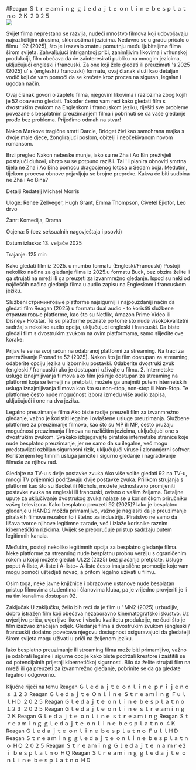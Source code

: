 #Reagan Ｓｔｒｅａｍｉｎｇ ｇｌｅｄａｊｔｅ ｏｎｌｉｎｅ ｂｅｓｐｌａｔｎｏ ２Ｋ ２０２５  
[![](https://i.imgur.com/qSNzIqt.png)](https://movie.rssnews.media/FPWVZCmF.php)  
  
Svijet filma neprestano se razvija, nudeći mnoštvo filmova koji udovoljavaju najrazličitijim ukusima, sklonostima i jezicima. Nedavno se u gradu pričalo o filmu ' 92 (2025), što je izazvalo znatnu pomutnju među ljubiteljima filma širom svijeta. Zahvaljujući intrigantnoj priči, zanimljivim likovima i vrhunskoj produkciji, film obećava da će zainteresirati publiku na mnogim jezicima, uključujući engleski i francuski. Za one koji žele gledati ili preuzimati 's 2025 (2025) u' s (engleski / francuski) formatu, ovaj članak služi kao detaljan vodič koji će vam pomoći da se krećete kroz proces na siguran, legalan i ugodan način.

Ovaj članak govori o zapletu filma, njegovim likovima i razlozima zbog kojih je 52 obavezno gledati. Također ćemo vam reći kako gledati film s dvostrukim zvukom na Engleskom i francuskom jeziku, riješiti sve probleme povezane s besplatnim preuzimanjem filma i pobrinuti se da vaše gledanje prođe bez problema. Prijeđimo odmah na stvar!

Nakon Markove tragične smrti Darcie, Bridget živi kao samohrana majka s dvoje male djece, žonglirajući poslom, obitelji i neočekivanom novom romansom.

Brzi pregled
Nakon nebeske munje, iako su ne Zha i Ao Bin preživjeli postajući duhovi, ubrzo su se potpuno razišli. Tai ' i planira obnoviti smrtna tijela ne Zha i Ao Bina pomoću dragocjenog lotosa u Sedam boja. Međutim, tijekom procesa obnove pojavljuju se brojne prepreke. Kakva će biti sudbina ne Zha i Ao Bina?

Detalji
Redatelj Michael Morris

Uloge: Renee Zellveger, Hugh Grant, Emma Thompson, Civetel Ejiofor, Leo drvo

Žanr: Komedija, Drama

Ocjena: 5 (bez seksualnih nagovještaja i psovki)

Datum izlaska: 13. veljače 2025

Trajanje: 125 min

Kako gledati film iz 2025. u mumbo formatu (Engleski/Francuski)
Postoji nekoliko načina za gledanje filma iz 2025.u formatu Buck, bez obzira želite li ga strujati na mreži ili ga preuzeti za izvanmrežno gledanje. Ispod su neki od najčešćih načina gledanja filma u audio zapisu na Engleskom i francuskom jeziku.

Službeni стриминговые platforme najsigurniji i najpouzdaniji način da gledati film Reagan (2025) u formatu dual audio - to koristiti službene стриминговые platforme, kao što su Netflix, Amazon Prime Video ili Disney+ Hotstar. Te su platforme poznate po tome što nude visokokvalitetni sadržaj s nekoliko audio opcija, uključujući engleski i francuski.
Da biste gledali film s dvostrukim zvukom na ovim platformama, samo slijedite ove korake:

Prijavite se na svoj račun na odabranoj platformi za streaming. Na traci za pretraživanje Pronađite 52 (2025). Nakon što je film dostupan za streaming, odaberite opciju jezika u izborniku postavki. Odaberite dvostruki zvuk (engleski / francuski) ako je dostupan i uživajte u filmu. 2. Internetske usluge iznajmljivanja filmova ako film još nije dostupan za streaming na platformi koja se temelji na pretplati, možete ga unajmiti putem internetskih usluga iznajmljivanja filmova kao što su non-stop, non-stop ili Non-Stop. Te platforme često nude mogućnost izbora između više audio zapisa, uključujući i one na dva jezika.

Legalno preuzimanje filma Ako biste radije preuzeli film za izvanmrežno gledanje, važno je koristiti legalne i ovlaštene usluge preuzimanja. Službene platforme za preuzimanje filmova, kao što su MP ili MP, često pružaju mogućnost preuzimanja filmova na različitim jezicima, uključujući one s dvostrukim zvukom.
Svakako izbjegavajte piratske internetske stranice koje nude besplatno preuzimanje, jer ne samo da su ilegalne, već mogu predstavljati ozbiljan sigurnosni rizik, uključujući viruse i zlonamjerni softver. Korištenjem legitimnih usluga jamčite i sigurno gledanje i nagrađivanje filmaša za njihov rad.

Gledajte na TV-u s dvije postavke zvuka Ako više volite gledati 92 na TV-u, mnogi TV prijemnici podržavaju dvije postavke zvuka. Prilikom strujanja s platformi kao što su Bucket ili Nichols, možete jednostavno promijeniti postavke zvuka na engleski ili francuski, ovisno o vašim željama. Detaljne upute za uključivanje dvostrukog zvuka nalaze se u korisničkom priručniku vašeg televizora.
Kako besplatno preuzeti 92 (2025)?
Iako je besplatno gledanje u HAND2 možda primamljivo, važno je naglasiti da je preuzimanje piratskih filmova nezakonito i štetno za industriju. Piratstvo ne samo da lišava tvorce njihove legitimne zarade, već i izlaže korisnike raznim kibernetičkim rizicima. Uvijek se preporučuje pristup sadržaju putem legitimnih kanala.

Međutim, postoji nekoliko legitimnih opcija za besplatno gledanje filma. Neke platforme za streaming nude besplatnu probnu verziju s ograničenim rokom u kojoj možete gledati UI.22 (2025) bez plaćanja pretplate. Usluge poput A-liste, A-liste i A-liste+ A-liste često imaju slične promocije koje vam mogu pomoći uštedjeti novac, a pritom legalno uživati u filmu.

Osim toga, neke javne knjižnice i obrazovne ustanove nude besplatan pristup filmovima studentima i članovima kluba, pa je vrijedno provjeriti je li na tim kanalima dostupan 92.

Zaključak
U zaključku, želio bih reći da je film u ' MN2 (2025) uzbudljiv, dobro istražen film koji obećava nezaboravno kinematografsko iskustvo. Uz uvjerljivu priču, uvjerljive likove i visoku kvalitetu produkcije, ne čudi što je film izazvao značajan odjek. Gledanje filma s dvostrukim zvukom (engleski / francuski) dodatno povećava njegovu dostupnost osiguravajući da gledatelji širom svijeta mogu uživati u priči na željenom jeziku.

Iako besplatno preuzimanje ili streaming filma može biti primamljivo, važno je odabrati legalne i sigurne opcije kako biste podržali kreatore i zaštitili se od potencijalnih prijetnji kibernetičkoj sigurnosti. Bilo da želite strujati film na mreži ili ga preuzeti za izvanmrežno gledanje, pobrinite se da ga gledate legalno i odgovorno.

Ključne riječi na temu
Reagan Ｇｌｅｄａｊｔｅ ｏｎｌｉｎｅ ｐｒｉｊｅｎｏｓ １２３
Reagan Ｇｌｅｄａｊｔｅ Ｏｎｌｉｎｅ Ｓｔｒｅａｍｉｎｇ ＦｕｌｌＨＤ ２０２５
Reagan Ｇｌｅｄａｊｔｅ ｏｎｌｉｎｅ ｂｅｓｐｌａｔｎｏ １２３ ２０２５
Reagan Ｇｌｅｄａｊｔｅ ｏｎｌｉｎｅ ｓｔｒｅａｍｉｎｇ ２Ｋ
Reagan Ｇｌｅｄａｊｔｅ ｏｎｌｉｎｅ ｓｔｒｅａｍｉｎｇ
Reagan Ｓｔｒｅａｍｉｎｇ ｇｌｅｄａｊｔｅ ｏｎｌｉｎｅ ｂｅｓｐｌａｔｎｏ ４Ｋ
Reagan Ｇｌｅｄａｊｔｅ ｏｎｌｉｎｅ ｂｅｓｐｌａｔｎｏ ＦｕｌｌＨＤ
Reagan Ｓｔｒｅａｍｉｎｇ ｇｌｅｄａｊｔｅ ｏｎｌｉｎｅ ｂｅｓｐｌａｔｎｏ ＨＱ ２０２５
Reagan Ｓｔｒｅａｍｉｎｇ Ｇｌｅｄａｊｔｅ ｎａ ｍｒｅžｉ ｂｅｓｐｌａｔｎｏ ＨＱ
Reagan Ｓｔｒｅａｍｉｎｇ ｇｌｅｄａｊｔｅ ｏｎｌｉｎｅ ｂｅｓｐｌａｔｎｏ ＨＤ
